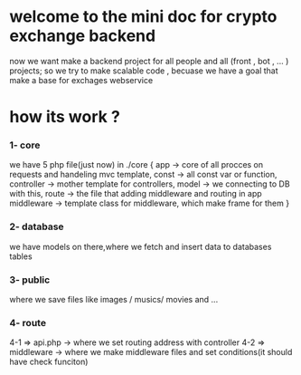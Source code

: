 # welcome to the  mini doc for crypto exchange backend

now we want make a backend project for all people and all (front , bot , ... ) projects;
so we try to make scalable code , becuase we have a goal that make a base for exchages webservice

# how its work ? 

### 1- core

we have 5 php file(just now) in ./core {
    app -> core of all procces on requests and handeling mvc template,
    const -> all const var or function,
    controller -> mother template for controllers,
    model -> we connecting to DB with this, 
    route -> the file that adding middleware and routing in app
    middleware -> template class for middleware, which make frame for them
}

### 2- database

we have models on there,where we fetch and insert data to databases tables


### 3- public

where we save files like images / musics/ movies and ...

### 4- route

4-1 => api.php -> where we set routing address with controller
4-2 => middleware -> where we make middleware files and set conditions(it should have check funciton)
